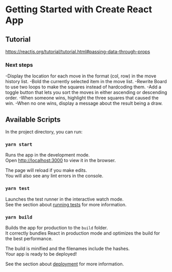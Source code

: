 # Getting Started with Create React App

## Tutorial

https://reactjs.org/tutorial/tutorial.html#passing-data-through-props

### Next steps
-Display the location for each move in the format (col, row) in the move history list.
-Bold the currently selected item in the move list.
-Rewrite Board to use two loops to make the squares instead of hardcoding them.
-Add a toggle button that lets you sort the moves in either ascending or descending order.
-When someone wins, highlight the three squares that caused the win.
-When no one wins, display a message about the result being a draw.

## Available Scripts

In the project directory, you can run:

### `yarn start`

Runs the app in the development mode.\
Open [http://localhost:3000](http://localhost:3000) to view it in the browser.

The page will reload if you make edits.\
You will also see any lint errors in the console.

### `yarn test`

Launches the test runner in the interactive watch mode.\
See the section about [running tests](https://facebook.github.io/create-react-app/docs/running-tests) for more information.

### `yarn build`

Builds the app for production to the `build` folder.\
It correctly bundles React in production mode and optimizes the build for the best performance.

The build is minified and the filenames include the hashes.\
Your app is ready to be deployed!

See the section about [deployment](https://facebook.github.io/create-react-app/docs/deployment) for more information.

